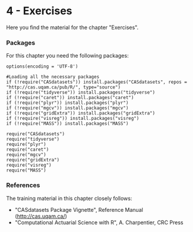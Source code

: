 # 4 - Exercises

Here you find the material for the chapter "Exercises".

### Packages
For this chapter you need the following packages:

```{r, include=TRUE, message=FALSE, warning=FALSE}
options(encoding = 'UTF-8')

#Loading all the necessary packages
if (!require("CASdatasets")) install.packages("CASdatasets", repos = "http://cas.uqam.ca/pub/R/", type="source")
if (!require("tidyverse")) install.packages("tidyverse")
if (!require("caret")) install.packages("caret")
if (!require("plyr")) install.packages("plyr")
if (!require("mgcv")) install.packages("mgcv")
if (!require("gridExtra")) install.packages("gridExtra")
if (!require("visreg")) install.packages("visreg")
if (!require("MASS")) install.packages("MASS")

require("CASdatasets")
require("tidyverse")
require("plyr")
require("caret")
require("mgcv")
require("gridExtra")
require("visreg")
require("MASS")

```

### References
The training material in this chapter closely follows:
- "CASdatasets Package Vignette", Reference Manual (http://cas.uqam.ca/)
- "Computational Actuarial Science with R", A. Charpentier, CRC Press
